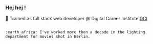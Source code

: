 ### Hej hej !

:rocket: Trained as full stack web developer @ Digital Career Institute [DCI](https://digitalcareerinstitute.org/courses/web-development-course)

~~~

:earth_africa: I've worked more then a decade in the lighting department for movies shot in Berlin. 
